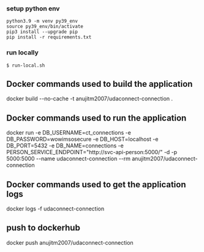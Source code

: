 
### setup python env
```
python3.9 -m venv py39_env
source py39_env/bin/activate
pip3 install --upgrade pip
pip install -r requirements.txt

```

### run locally
```
$ run-local.sh
```


## Docker commands used to build the application 
docker build --no-cache -t anujitm2007/udaconnect-connection .


## Docker commands used to run the application
docker run -e DB_USERNAME=ct_connections -e DB_PASSWORD=wowimsosecure -e DB_HOST=localhost -e DB_PORT=5432 -e DB_NAME=connections -e PERSON_SERVICE_ENDPOINT="http://svc-api-person:5000/" -d -p 5000:5000 --name udaconnect-connection --rm anujitm2007/udaconnect-connection


## Docker commands used to get the application logs
docker logs -f udaconnect-connection


## push to dockerhub
docker push anujitm2007/udaconnect-connection
